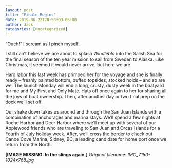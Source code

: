 ```yaml
---
layout: post
title: "Finale Begins"
date: 2019-06-22T20:50:09-06:00
author: Jack
categories: [uncategorized]
---
```


<!-- IMAGE PLACEHOLDER
Original URL: http://windleblo.com/wp-content/uploads/2019/06/DTEQ3573-1024x768.jpg
Filename: DTEQ3573-1024x768.jpg
Date path: 2019/06/DTEQ3573-1024x768.jpg
Caption: Special inspection while on-the-hard by Nikki Henderson
Instructions: Replace this comment with actual image upload
-->

“Ouch!” I scream as I pinch myself.

I still can’t believe we are about to splash _Windleblo_ into the Salish Sea for the final season of the ten year mission to sail from Sweden to Alaska. Like Christmas, it seemed it would never arrive, but here we are.

Hard labor this last week has primped her for the voyage and she is finally ready – freshly painted bottom, buffed topsides, stocked holds – and so are we. The launch Monday will end a long, crusty, dusty week in the boatyard for me and My First and Only Mate. Hats off once again to her for sharing all the joys of boat ownership. Then, after another day or two final prep on the dock we’ll set off. 

Our shake down takes us around and through the San Juan Islands with a combination of anchorages and marina stays. We’ll spend a few nights at Roche Harbor and Deer Harbor where we’ll meet up with several of our Applewood friends who are traveling to San Juan and Orcas Islands for a Fourth of July holiday week. After, we’ll cross the border to check out Canoe Cove Marina, Sidney, BC, a leading candidate for home port once we return from the North. 

<!-- IMAGE PLACEHOLDER
Original URL: http://windleblo.com/wp-content/uploads/2019/06/IMG_7150-1024x768.jpg
Filename: IMG_7150-1024x768.jpg
Date path: 2019/06/IMG_7150-1024x768.jpg
Caption: In the slings again.
Instructions: Replace this comment with actual image upload
-->

**[IMAGE MISSING: In the slings again.]**
*Original filename: IMG_7150-1024x768.jpg*